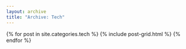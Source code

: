 ```yaml
---
layout: archive
title: "Archive: Tech"
---
```


<div class="tiles">
{% for post in site.categories.tech %}
	{% include post-grid.html %}
{% endfor %}
</div><!-- /.tiles -->
